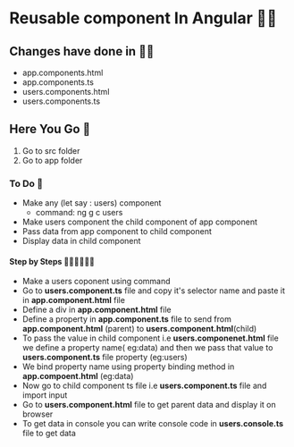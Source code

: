 # Reusable component In Angular 👋🏼
## Changes have done  in ✍🏿
* app.components.html
* app.components.ts
* users.components.html
* users.components.ts

## Here You Go 🏃
  1. Go to src folder 
  2. Go to app folder
  
### To Do 📝
* Make  any (let say : users) component 
   * command: ng g c users
* Make users component the child  component of app component
* Pass data from  app component to child component 
* Display data in child component  

#### Step by Steps 🚶🏻‍♂️🚶🏻‍♂️
* Make a users coponent using command
* Go to **users.component.ts** file and copy it's selector name and paste it in **app.component.html** file
* Define a div  in **app.component.html** file 
* Define a property in **app.component.ts** file to send from **app.component.html** (parent) to **users.component.html**(child) 
* To pass the value in child component i.e **users.componenet.html** file we define a property name( eg:data) and then we pass that value to **users.component.ts** file property (eg:users) 
* We  bind property name using property binding method in **app.compoent.html** (eg:data)
* Now go to child component ts file i.e **users.component.ts** file and import input
* Go to **users.component.html** file to get parent data and display it on browser
* To get data in console you can write console code in **users.console.ts** file to get data









